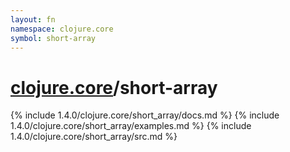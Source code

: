 ```yaml
---
layout: fn
namespace: clojure.core
symbol: short-array
---
```


# [clojure.core](../)/short-array

{% include 1.4.0/clojure.core/short_array/docs.md %}
{% include 1.4.0/clojure.core/short_array/examples.md %}
{% include 1.4.0/clojure.core/short_array/src.md %}


